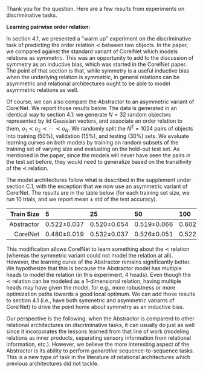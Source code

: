 Thank you for the question. Here are a few results from experiments on discriminative tasks.

**Learning pairwise order relation:**

In section 4.1, we presented a "warm up" experiment on the discriminative task of predicting the order relation $\prec$ between two objects. In the paper, we compared against the standard variant of CorelNet which models relations as symmetric. This was an opportunity to add to the discussion of symmetry as an inductive bias, which was started in the CorelNet paper. The point of that section is that, while symmetry is a useful inductive bias when the underlying relation is symmetric, in general relations can be asymmetric and relational architectures ought to be able to model asymmetric relations as well.

Of course, we can also compare the Abstractor to an asymmetric variant of CorelNet. We report those results below. The data is generated in an identical way to section 4.1: we generate $N=32$ random objectws represented by iid Gaussian vectors, and associate an order relation to them, $o_1 \prec o_2 \prec \cdots \prec o_N$. We randomly split the $N^2 = 1024$ pairs of objects into training (50%), validation (15%), and testing (30%) sets. We evaluate learning curves on both models by training on random subsets of the training set of varying size and evaluating on the hold-out test set. As mentioned in the paper, since the models will never have seen the pairs in the test set before, they would need to generalize based on the transitivity of the $\prec$ relation.

The model architectures follow what is described in the supplement under section C.1, with the exception that we now use an asymmetric variant of CorelNet. The results are in the table below (for each training set size, we run 10 trials, and we report mean ± std of the test accuracy).

| Train Size | 5           | 25          | 50          | 100         | 150         | 200         | 250         | 300         | 350         | 400         | 495         |
|-----------:|:------------|:------------|:------------|:------------|:------------|:------------|:------------|:------------|:------------|:------------|:------------|
| Abstractor | 0.522±0.037 | 0.520±0.054 | 0.519±0.066 | 0.602±0.056 | 0.707±0.029 | 0.745±0.081 | 0.742±0.060 | 0.775±0.071 | 0.847±0.029 | 0.858±0.032 | 0.886±0.021 |
|  CorelNet  | 0.480±0.019 | 0.532±0.037 | 0.526±0.051 | 0.522±0.047 | 0.560±0.074 | 0.610±0.054 | 0.616±0.092 | 0.661±0.069 | 0.632±0.118 | 0.724±0.050 | 0.721±0.093 |

This modification allows CorelNet to learn something about the $\prec$ relation (whereas the symmetric variant could not model the relation at all). However, the learning curve of the Abstractor remains significantly better. We hypothesize that this is because the Abstractor model has multiple heads to model the relation (in this experiment, 4 heads). Even though the $\prec$ relation can be modeled as a 1-dimensional relation, having multiple heads may have given the model, for e.g., more robustness or more optimization paths towards a good local optimum. We can add those results to section 4.1 (i.e., have both symmetric and asymmetric variants of CorelNet) to drive the point home about symmetry as an inductive bias.

Our perspective is the following: when the Abstractor is comparerd to other relational architectures on discriminative tasks, it can usually do just as well since it incorporates the lessons learned from that line of work (modeling relations as inner products, separating sensory information from relational information, etc.). However, we believe the more interesting aspect of the Abstractor is its ability to perform *generative* sequence-to-sequence tasks. This is a new type of task in the literature of relational architectures which previous architectures did not tackle.